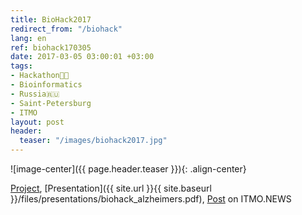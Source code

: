```yaml
---
title: BioHack2017
redirect_from: "/biohack"
lang: en
ref: biohack170305
date: 2017-03-05 03:00:01 +03:00
tags:
- Hackathon👨‍💻
- Bioinformatics
- Russia🇷🇺
- Saint-Petersburg
- ITMO
layout: post
header:
  teaser: "/images/biohack2017.jpg"
---
```


![image-center]({{ page.header.teaser }}){: .align-center}

[Project](https://github.com/akarazeev/BioHack2017), [Presentation]({{ site.url }}{{ site.baseurl }}/files/presentations/biohack_alzheimers.pdf), [Post](http://news.ifmo.ru/ru/science/life_science/news/6500/) on ITMO.NEWS
